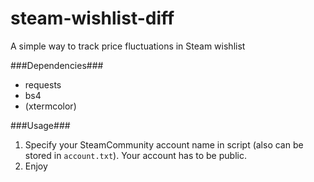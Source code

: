steam-wishlist-diff
===================

A simple way to track price fluctuations in Steam wishlist

###Dependencies###

* requests
* bs4
* (xtermcolor)

###Usage###

1. Specify your SteamCommunity account name in script (also can be stored in `account.txt`). Your account has to be public.
2. Enjoy

